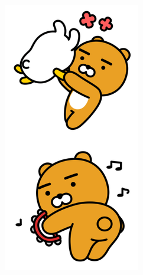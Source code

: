 <div>
  <img align=top src="assets/images/kakao.gif" width="360"/>
  <img align=top src="assets/images/kakao2.gif" width="360"/>
</div>
